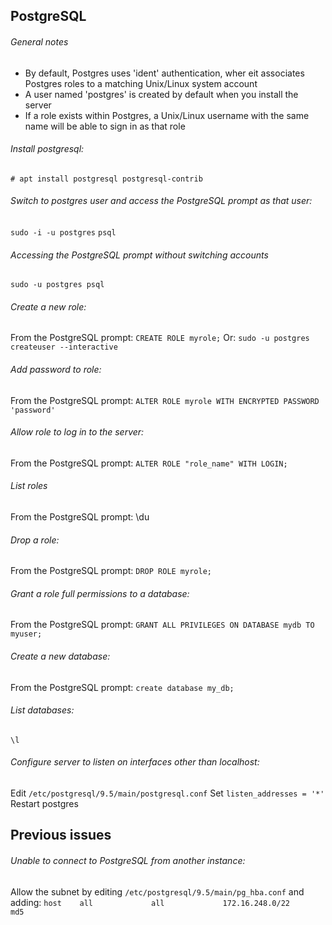 ## PostgreSQL

###### General notes
  * By default, Postgres uses 'ident' authentication, wher eit associates Postgres roles to a matching Unix/Linux system account
  * A user named 'postgres' is created by default when you install the server
  * If a role exists within Postgres, a Unix/Linux username with the same name will be able to sign in as that role

###### Install postgresql:
  `# apt install postgresql postgresql-contrib`

###### Switch to postgres user and access the PostgreSQL prompt as that user:
  `sudo -i -u postgres`
  `psql`

###### Accessing the PostgreSQL prompt without switching accounts
  `sudo -u postgres psql`

###### Create a new role:
  From the PostgreSQL prompt:
  `CREATE ROLE myrole;`
  Or:
  `sudo -u postgres createuser --interactive`

###### Add password to role:
  From the PostgreSQL prompt:
  `ALTER ROLE myrole WITH ENCRYPTED PASSWORD 'password'`

###### Allow role to log in to the server:
  From the PostgreSQL prompt:
  `ALTER ROLE "role_name" WITH LOGIN;`

###### List roles
  From the PostgreSQL prompt:
  \du

###### Drop a role:
  From the PostgreSQL prompt:
  `DROP ROLE myrole;`

###### Grant a role full permissions to a database:
  From the PostgreSQL prompt:
  `GRANT ALL PRIVILEGES ON DATABASE mydb TO myuser;`

###### Create a new database:
  From the PostgreSQL prompt:
  `create database my_db;`

###### List databases:
  `\l`

###### Configure server to listen on interfaces other than localhost:
  Edit `/etc/postgresql/9.5/main/postgresql.conf`
  Set `listen_addresses = '*'`
  Restart postgres


## Previous issues
###### Unable to connect to PostgreSQL from another instance:
  Allow the subnet by editing `/etc/postgresql/9.5/main/pg_hba.conf` and adding:
  `host    all             all             172.16.248.0/22         md5`
